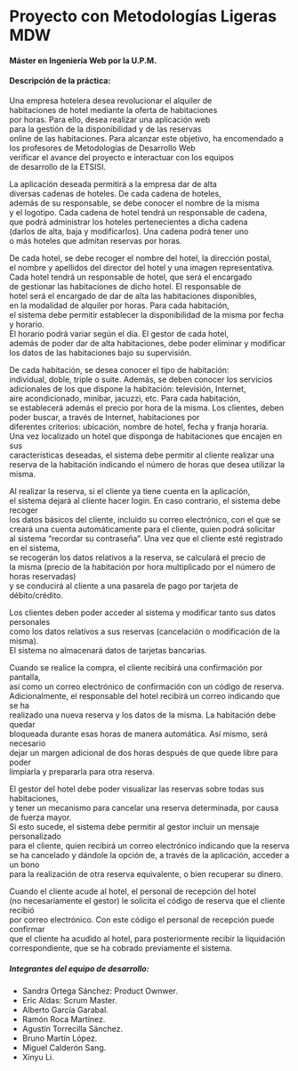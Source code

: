 # Proyecto con Metodologías Ligeras MDW
#### Máster en Ingeniería Web por la U.P.M.
#### Descripción de la práctica:
Una empresa hotelera desea revolucionar el alquiler de   
habitaciones de hotel mediante la oferta de habitaciones   
por horas. Para ello, desea realizar una aplicación web   
para la gestión de la disponibilidad y de las reservas   
online de las habitaciones. Para alcanzar este objetivo, 
ha encomendado a los profesores de Metodologías de Desarrollo Web   
verificar el avance del proyecto e interactuar con los equipos   
de desarrollo de la ETSISI.

La aplicación deseada permitirá a la empresa dar de alta   
diversas cadenas de hoteles. De cada cadena de hoteles,   
además de su responsable, se debe conocer el nombre de la misma   
y el logotipo. Cada cadena de hotel tendrá un responsable de cadena,   
que podrá administrar los hoteles pertenecientes a dicha cadena   
(darlos de alta, baja y modificarlos). Una cadena podrá tener uno   
o más hoteles que admitan reservas por horas.

De cada hotel, se debe recoger el nombre del hotel, la dirección postal,   
el nombre y apellidos del director del hotel y una imagen representativa.   
Cada hotel tendrá un responsable de hotel, que será el encargado   
de gestionar las habitaciones de dicho hotel. El responsable de   
hotel será el encargado de dar de alta las habitaciones disponibles,   
en la modalidad de alquiler por horas. Para cada habitación,   
el sistema debe permitir establecer la disponibilidad de la misma por fecha y horario.   
El horario podrá variar según el día. El gestor de cada hotel,   
además de poder dar de alta habitaciones, debe poder eliminar y modificar   
los datos de las habitaciones bajo su supervisión.

De cada habitación, se desea conocer el tipo de habitación:   
individual, doble, triple o suite. Además, se deben conocer los servicios   
adicionales de los que dispone la habitación: televisión, Internet,   
aire acondicionado, minibar, jacuzzi, etc. Para cada habitación,   
se establecerá además el precio por hora de la misma. 
Los clientes, deben poder buscar, a través de Internet, habitaciones por   
diferentes criterios: ubicación, nombre de hotel, fecha y franja horaria.   
Una vez localizado un hotel que disponga de habitaciones que encajen en sus   
características deseadas, el sistema debe permitir al cliente realizar una   
reserva de la habitación indicando el número de horas que desea utilizar la misma.

Al realizar la reserva, si el cliente ya tiene cuenta en la aplicación,   
el sistema dejará al cliente hacer login. En caso contrario, el sistema debe recoger   
los datos básicos del cliente, incluido su correo electrónico, con el que se   
creará una cuenta automáticamente para el cliente, quien podrá solicitar   
al sistema “recordar su contraseña”. Una vez que el cliente esté registrado en el sistema,   
se recogerán los datos relativos a la reserva, se calculará el precio de   
la misma (precio de la habitación por hora multiplicado por el número de horas reservadas)   
y se conducirá al cliente a una pasarela de pago por tarjeta de débito/crédito.

Los clientes deben poder acceder al sistema y modificar tanto sus datos personales   
como los datos relativos a sus reservas (cancelación o modificación de la misma).   
El sistema no almacenará datos de tarjetas bancarias.

Cuando se realice la compra, el cliente recibirá una confirmación por pantalla,   
así como un correo electrónico de confirmación con un código de reserva.   
Adicionalmente, el responsable del hotel recibirá un correo indicando que se ha   
realizado una nueva reserva y los datos de la misma. La habitación debe quedar   
bloqueada durante esas horas de manera automática. Así mismo, será necesario   
dejar un margen adicional de dos horas después de que quede libre para poder   
limpiarla y prepararla para otra reserva.

El gestor del hotel debe poder visualizar las reservas sobre todas sus habitaciones,   
y tener un mecanismo para cancelar una reserva determinada, por causa de fuerza mayor.   
Si esto sucede, el sistema debe permitir al gestor incluir un mensaje personalizado   
para el cliente, quien recibirá un correo electrónico indicando que la reserva   
se ha cancelado y dándole la opción de, a través de la aplicación, acceder a un bono   
para la realización de otra reserva equivalente, o bien recuperar su dinero.

Cuando el cliente acude al hotel, el personal de recepción del hotel   
(no necesariamente el gestor) le solicita el código de reserva que el cliente recibió   
por correo electrónico. Con este código el personal de recepción puede confirmar   
que el cliente ha acudido al hotel, para posteriormente recibir la liquidación   
correspondiente, que se ha cobrado previamente el sistema.  

##### Integrantes del equipo de desarrollo:  
* Sandra Ortega Sánchez: Product Ownwer.  
* Eric Aldas: Scrum Master.  
* Alberto García Garabal.  
* Ramón Roca Martínez.  
* Agustín Torrecilla Sánchez.  
* Bruno Martín López.  
* Miguel Calderón Sang.  
* Xinyu Li.  




